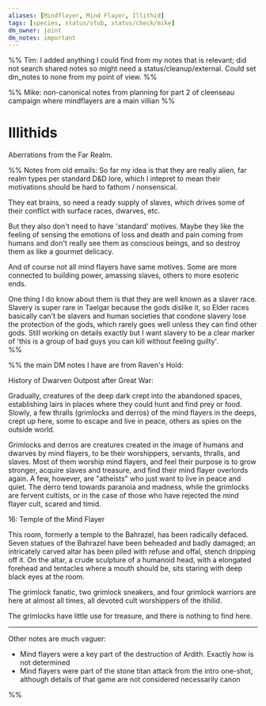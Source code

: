 ```yaml
---
aliases: [Mindflayer, Mind Flayer, Illithid]
tags: [species, status/stub, status/check/mike]
dm_owner: joint
dm_notes: important
---
```


%% Tim: I added anything I could find from my notes that is relevant; did not search shared notes so might need a status/cleanup/external. Could set dm_notes to none from my point of view.  %%

%% Mike: non-canonical notes from planning for part 2 of cleenseau campaign where mindflayers are a main villian %%
# Illithids

Aberrations from the Far Realm. 

%%
Notes from old emails:
So far my idea is that they are really alien, far realm types per standard D&D lore, which I intepret to mean their motivations should be hard to fathom / nonsensical.   
  
They eat brains, so need a ready supply of slaves, which drives some of their conflict with surface races, dwarves, etc.   
  
But they also don't need to have 'standard' motives. Maybe they like the feeling of sensing the emotions of loss and death and pain coming from humans and don't really see them as conscious beings, and so destroy them as like a gourmet delicacy.  
  
And of course not all mind flayers have same motives. Some are more connected to building power, amassing slaves, others to more esoteric ends.

One thing I do know about them is that they are well known as a slaver race. Slavery is super rare in Taelgar because the gods dislike it, so Elder races basically can't be slavers and human societies that condone slavery lose the protection of the gods, which rarely goes well unless they can find other gods. Still working on details exactly but I want slavery to be a clear marker of 'this is a group of bad guys you can kill without feeling guilty'.  
%%

%% the main DM notes I have are from Raven's Hold:

History of Dwarven Outpost after Great War:

Gradually, creatures of the deep dark crept into the abandoned spaces, establishing lairs in places where they could hunt and find prey or food. Slowly, a few thralls (grimlocks and derros) of the mind flayers in the deeps, crept up here, some to escape and live in peace, others as spies on the outside world.

Grimlocks and derros are creatures created in the image of humans and dwarves by mind flayers, to be their worshippers, servants, thralls, and slaves. Most of them worship mind flayers, and feel their purpose is to grow stronger, acquire slaves and treasure, and find their mind flayer overlords again. A few, however, are "atheists" who just want to live in peace and quiet. The derro tend towards paranoia and madness, while the grimlocks are fervent cultists, or in the case of those who have rejected the mind flayer cult, scared and timid.

16: Temple of the Mind Flayer

This room, formerly a temple to the Bahrazel, has been radically defaced. Seven statues of the Bahrazel have been beheaded and badly damaged; an intricately carved altar has been piled with refuse and offal, stench dripping off it. On the altar, a crude sculpture of a humanoid head, with a elongated forehead and tentacles where a mouth should be, sits staring with deep black eyes at the room.

The grimlock fanatic, two grimlock sneakers, and four grimlock warriors are here at almost all times, all devoted cult worshippers of the ithilid.

The grimlocks have little use for treasure, and there is nothing to find here.

---
Other notes are much vaguer:

- Mind flayers were a key part of the destruction of Ardith. Exactly how is not determined
- Mind flayers were part of the stone titan attack from the intro one-shot, although details of that game are not considered necessarily canon

%%